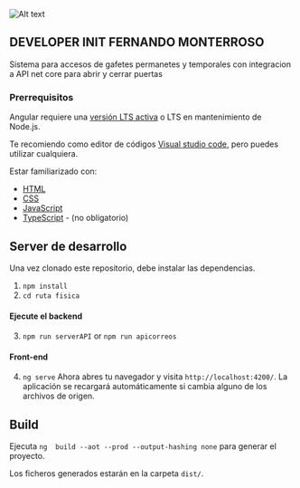 ![Alt text](https://avatars.githubusercontent.com/u/49045198?v=4 "fernando monterroso")

## DEVELOPER INIT FERNANDO MONTERROSO

Sistema para accesos de gafetes permanetes y temporales con integracion a API net core para abrir y cerrar puertas

### Prerrequisitos

Angular requiere una [versión LTS activa](https://nodejs.org/en/about/releases/) o LTS en mantenimiento de Node.js.

Te recomiendo como editor de códigos [Visual studio code](https://code.visualstudio.com/), pero puedes utilizar cualquiera.

Estar familiarizado con:

- [HTML](https://developer.mozilla.org/en-US/docs/Learn/HTML/Introduction_to_HTML)
- [CSS](https://developer.mozilla.org/en-US/docs/Learn/CSS/First_steps)
- [JavaScript](https://developer.mozilla.org/en-US/docs/Web/JavaScript/A_re-introduction_to_JavaScript)
- [TypeScript](https://www.typescriptlang.org/) - (no obligatorio)

## Server de desarrollo

Una vez clonado este repositorio, debe instalar las dependencias.

1. `npm install`
2. `cd ruta fisica`

#### Ejecute el backend

3. `npm run serverAPI` or `npm run apicorreos`

#### Front-end

4. `ng serve`
   Ahora abres tu navegador y visita `http://localhost:4200/`.
   La aplicación se recargará automáticamente si cambia alguno de los archivos de origen.

## Build

Ejecuta `ng  build --aot --prod --output-hashing none` para generar el proyecto.

Los ficheros generados estarán en la carpeta `dist/`.
